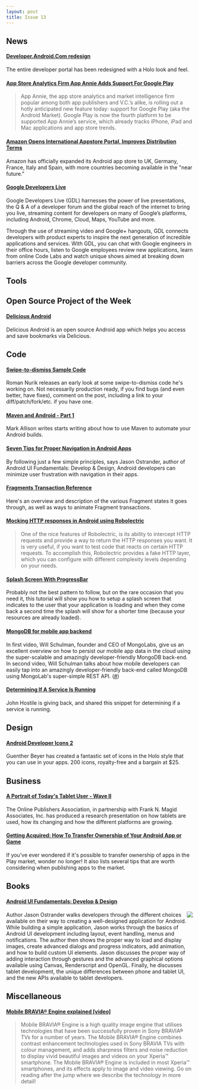 ```yaml
---
layout: post
title: Issue 13
---
```

## News

#### [Developer.Android.Com redesign](http://developer.android.com/index.html)
The entire developer portal has been redesigned with a Holo look and feel.

#### [App Store Analytics Firm App Annie Adds Support For Google Play](http://techcrunch.com/2012/06/20/at-last-app-store-analytics-firm-app-annie-adds-support-for-google-play/)
> App Annie, the app store analytics and market intelligence firm popular among both app publishers and V.C.’s alike, is rolling out a hotly anticipated new feature today: support for Google Play (aka the Android Market). Google Play is now the fourth platform to be supported App Annie’s service, which already tracks iPhone, iPad and Mac applications and app store trends.

#### [Amazon Opens International Appstore Portal, Improves Distribution Terms](http://techcrunch.com/2012/06/20/another-step-for-the-kindle-fire-abroad-amazon-launches-international-appstore-as-it-improves-distribution-terms/)
Amazon has officially expanded its Android app store to UK, Germany, France, Italy and Spain, with more countries becoming available in the "near future."

#### [Google Developers Live](https://developers.google.com/live/)
Google Developers Live (GDL) harnesses the power of live presentations, the Q & A of a developer forum and the global reach of the internet to bring you live, streaming content for developers on many of Google’s platforms, including Android, Chrome, Cloud, Maps, YouTube and more.

Through the use of streaming video and Google+ hangouts, GDL connects developers with product experts to inspire the next generation of incredible applications and services. With GDL, you can chat with Google engineers in their office hours, listen to Google employees review new applications, learn from online Code Labs and watch unique shows aimed at breaking down barriers across the Google developer community.

## Tools

## Open Source Project of the Week

#### [Delicious Android](https://github.com/lexs/android-delicious)
Delicious Android is an open source Android app which helps you access and save bookmarks via Delicious. 

## Code

#### [Swipe-to-dismiss Sample Code](https://plus.google.com/113735310430199015092/posts/Fgo1p5uWZLu)
Roman Nurik releases an early look at some swipe-to-dismiss code he's working on. Not necessarily production ready, if you find bugs (and even better, have fixes), comment on the post, including a link to your diff/patch/fork/etc. if you have one.

#### [Maven and Android - Part 1](http://blog.stylingandroid.com/archives/1067)
Mark Allison writes starts writing about how to use Maven to automate your Android builds.

#### [Seven Tips for Proper Navigation in Android Apps](http://www.peachpit.com/articles/article.aspx?p=1874864)
By following just a few simple principles, says Jason Ostrander, author of Android UI Fundamentals: Develop & Design, Android developers can minimize user frustration with navigation in their apps.

#### [Fragments Transaction Reference](http://daniel-codes.blogspot.com/2012/06/fragment-transactions-reference.html)
Here's an overview and description of the various Fragment states it goes through, as well as ways to animate Fragment transactions.

#### [Mocking HTTP responses in Android using Robolectric](http://kiefermat.com/2012/03/19/mocking-http-responses-in-android-using-robolectric/)
> One of the nice features of Robolectric, is its ability to intercept HTTP requests and provide a way to return the HTTP responses you want. It is very useful, if you want to test code that reacts on certain HTTP requests. To accomplish this, Robolectric provides a fake HTTP layer, which you can configure with different complexity levels depending on your needs.

#### [Splash Screen With ProgressBar](http://blog.blundell-apps.com/tut-splashscreen-with-progress-bar/)
Probably not the best pattern to follow, but on the rare occasion that you need it, this tutorial will show you how to setup a splash screen that indicates to the user that your application is loading and when they come back a second time the splash will show for a shorter time (because your resources are already loaded). 

#### [MongoDB for mobile app backend](http://androidclip.com/mongodb-mobile-app-backend-301/)
In first video, Will Schulman, founder and CEO of MongoLabs, give us an excellent overview on how to persist our mobile app data in the cloud using the super-scalable and amazingly developer-friendly MongoDB back-end. In second video, Will Schulman talks about how mobile developers can easily tap into an amazingly developer-friendly back-end called MongoDB using MongoLab's super-simple REST API. ([#](https://twitter.com/monocoder/statuses/214747567085457411))

#### [Determining If A Service Is Running](http://pastebin.com/TAQGiuCD)
John Hostile is giving back, and shared this snippet for determining if a service is running.

## Design

#### [Android Developer Icons 2](http://www.androidicons.com/)
Guenther Beyer has created a fantastic set of icons in the Holo style that you can use in your apps. 200 icons, royalty-free and a bargain at $25.

## Business

#### [A Portrait of Today's Tablet User - Wave II](http://www.online-publishers.org/index.php/opa_news/press_release/opa_study_reveals_attitudes_of_todays_tablet_user)
The Online Publishers Association, in partnership with Frank N. Magid Associates, Inc. has produced a research presentation on how tablets are used, how its changing and how the different platforms are growing. 

#### [Getting Acquired: How To Transfer Ownership of Your Android App or Game](http://phandroid.com/2012/06/21/getting-acquired-how-to-transfer-ownership-of-your-android-app-or-game/)
If you've ever wondered if it's possible to transfer ownership of apps in the Play market, wonder no longer! It also lists several tips that are worth considering when publishing apps to the market.

## Books

#### [Android UI Fundamentals: Develop & Design](http://amzn.to/KB4s2G)
<img src="http://www.peachpit.com/ShowCover.aspx?isbn=0321814584&type=f" style="float: right;" />Author Jason Ostrander walks developers through the different choices available on their way to creating a well-designed application for Android. While building a simple application, Jason works through the basics of Android UI development including layout, event handling, menus and notifications. The author then shows the proper way to load and display images, create advanced dialogs and progress indicators, add animation, and how to build custom UI elements. Jason discusses the proper way of adding interaction through gestures and the advanced graphical options available using Canvas, Renderscript and OpenGL. Finally, he discusses tablet development, the unique differences between phone and tablet UI, and the new APIs available to tablet developers.

## Miscellaneous

#### [Mobile BRAVIA® Engine explained [video]](http://developer.sonymobile.com/wp/2012/06/21/mobile-bravia-engine-explained-video/)
> Mobile BRAVIA® Engine is a high quality image engine that utilises technologies that have been successfully proven in Sony BRAVIA® TVs for a number of years. The Mobile BRAVIA® Engine combines contrast enhancement technologies used in Sony BRAVIA TVs with colour management, and adds sharpness filters and noise reduction to display vivid beautiful images and videos on your Xperia™ smartphone. The Mobile BRAVIA® Engine is included in most Xperia™ smartphones, and its effects apply to image and video viewing. Go on reading after the jump where we describe the technology in more detail!


